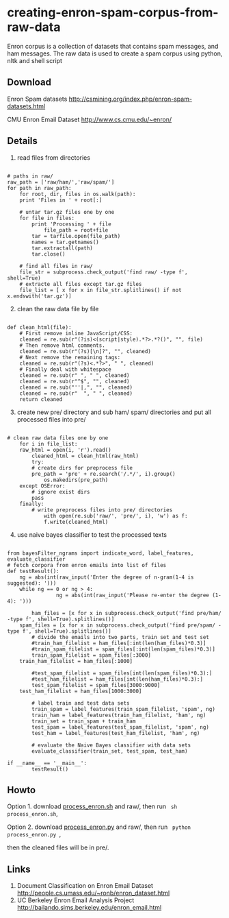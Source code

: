 creating-enron-spam-corpus-from-raw-data
========================================

Enron corpus is a collection of datasets that contains spam messages, and ham messages. The raw data is used to create a spam corpus using python, nltk and shell script

Download
--------

Enron Spam datasets http://csmining.org/index.php/enron-spam-datasets.html

CMU Enron Email Dataset  http://www.cs.cmu.edu/~enron/

Details
--------
1. read files from directories
<pre><code>
# paths in raw/
raw_path = ['raw/ham/','raw/spam/']
for path in raw_path:
    for root, dir, files in os.walk(path):
	print 'Files in ' + root[:]

	# untar tar.gz files one by one
	for file in files:
	    print 'Processing ' + file
            file_path = root+file
	    tar = tarfile.open(file_path)
	    names = tar.getnames()
	    tar.extractall(path)
	    tar.close()
    
    # find all files in raw/
    file_str = subprocess.check_output('find raw/ -type f', shell=True)
    # extracte all files except tar.gz files
    file_list = [ x for x in file_str.splitlines() if not x.endswith('tar.gz')]
</code></pre>

2. clean the raw data file by file 
<pre><code>
def clean_html(file):
    # First remove inline JavaScript/CSS:
    cleaned = re.sub(r"(?is)<(script|style).*?>.*?(</\1>)", "", file)
    # Then remove html comments. 
    cleaned = re.sub(r"(?s)<!--(.*?)-->[\n]?", "", cleaned)
    # Next remove the remaining tags:
    cleaned = re.sub(r"(?s)<.*?>", " ", cleaned)
    # Finally deal with whitespace
    cleaned = re.sub(r"&nbsp;", " ", cleaned)
    cleaned = re.sub(r"^$", "", cleaned)
    cleaned = re.sub("''|,", "", cleaned)
    cleaned = re.sub(r"  ", " ", cleaned)
    return cleaned
</code></pre>

3. create new pre/ directory and sub ham/ spam/ directories and put all processed files into pre/
<pre><code>
# clean raw data files one by one 
    for i in file_list:
	raw_html = open(i, 'r').read()
        cleaned_html = clean_html(raw_html)
        try:
	    # create dirs for preprocess file
	    pre_path = 'pre' + re.search('/.*/', i).group()
            os.makedirs(pre_path)
	except OSError:
	    # ignore exist dirs
	    pass
	finally:
	    # write preprocess files into pre/ directories
            with open(re.sub('raw/', 'pre/', i), 'w') as f:
	        f.write(cleaned_html)
</code></pre>

4. use naive bayes classifier to test the processed texts
<pre><code>
from bayesFilter_ngrams import indicate_word, label_features, evaluate_classifier
# fetch corpora from enron emails into list of files
def testResult():
	ng = abs(int(raw_input('Enter the degree of n-gram(1-4 is suggested): ')))
	while ng == 0 or ng > 4:
                ng = abs(int(raw_input('Please re-enter the degree (1-4): ')))
	
        ham_files = [x for x in subprocess.check_output('find pre/ham/ -type f', shell=True).splitlines()]
	spam_files = [x for x in subprocess.check_output('find pre/spam/ -type f', shell=True).splitlines()]
        # divide the emails into two parts, train set and test set
        #train_ham_filelist = ham_files[:int(len(ham_files)*0.3)]
        #train_spam_filelist = spam_files[:int(len(spam_files)*0.3)]
        train_spam_filelist = spam_files[:3000]
	train_ham_filelist = ham_files[:1000]

        #test_spam_filelist = spam_files[int(len(spam_files)*0.3):]
        #test_ham_filelist = ham_files[int(len(ham_files)*0.3):]
        test_spam_filelist = spam_files[3000:9000]
	test_ham_filelist = ham_files[1000:3000]

        # label train and test data sets
        train_spam = label_features(train_spam_filelist, 'spam', ng)
        train_ham = label_features(train_ham_filelist, 'ham', ng)
        train_set = train_spam + train_ham
        test_spam = label_features(test_spam_filelist, 'spam', ng)
        test_ham = label_features(test_ham_filelist, 'ham', ng)

        # evaluate the Naive Bayes classifier with data sets
        evaluate_classifier(train_set, test_spam, test_ham)

if __name__ == '__main__':
        testResult()
</pre></code>


Howto
------
Option 1. download [process_enron.sh](https://github.com/shenzhun/creating-enron-spam-corpus-from-raw-data/blob/master/process_enron.sh) and raw/, then run <code> sh process_enron.sh</code>, 

Option 2. download [process_enron.py](https://github.com/shenzhun/creating-enron-spam-corpus-from-raw-data/blob/master/process_enron.py) and raw/, then run <code> python process_enron.py </code>, 

then the cleaned files will be in pre/.

Links
------
1. Document Classification on Enron Email Dataset http://people.cs.umass.edu/~ronb/enron_dataset.html
2. UC Berkeley Enron Email Analysis Project http://bailando.sims.berkeley.edu/enron_email.html


